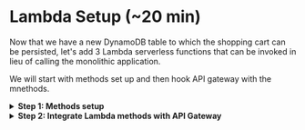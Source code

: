 # Lambda Setup (~20 min)
Now that we have a new DynamoDB table to which the shopping cart can be persisted, let's add 3 Lambda serverless functions that can be invoked in lieu of calling the monolithic application.

We will start with methods set up and then hook API gateway with the mnethods.

<details>
<summary>  
<b>Step 1: Methods setup</b>
</summary>
<br> 

**1.1** As part of the build process we've compiled the Lambda Java code into a JAR file which we will use for our Lambda method invocation. The jar file can be found in S3 under the unishop-assets-xxxxx folder (xxxxx is a random number which is generated as part of the build). Download the Jar file to your local machine. 

**1.2** Navigate to the Lambda page.   

![](../MonoToMicroAssets/assets1024/LambdaStep1.png)

**1.3** If it is the first time you are using Lambda you will see the introduction page. Click **Create a function** to start.  

![](../MonoToMicroAssets/assets1024/LambdaStep2.png)

**1.4** Select the **Author from scratch**, and use the following configuration parameters and click **Create function**
```diff
Function name: AddUnicornToBasket
Runtime: Java 8
Permissions: Use an existing role from the dropdown list
```
![](../MonoToMicroAssets/assets1024/LambdaStep3.png)

**1.5** Upload the jar file that was downloaded in step 1.1, it would be used for method execution.

![](../MonoToMicroAssets/assets1024/LambdaStep4.png)

**1.6.** Next we need to configure the handler. You will do that by pointing to the class name and the method within the
class. Copy below handler definition and paste it to the handler field. Once added, click **Save**.

```diff
com.monoToMicro.Lambda.UnicornBasketImpl::addUnicornToBasket
```

```diff
    NOTE: There are two components to the above string:
    Before the "::" is the class name: `com.monoToMicro.Lambda.UnicornBasketImpl`
    After the "::" is the method name: `addUnicornToBasket`    
```
    
![](../MonoToMicroAssets/assets1024/LambdaStep5.png)

**1.7.** Now that we have the function set up, let's test it. Click **Select a test event** and select **Configure test events**.   

![](../MonoToMicroAssets/assets1024/LambdaStep6.png)

**1.8.** Name the event as **AddUnicornToBasket**, fill in the JSON to use, and click the Create button. See below for an
example event. 
```
{
    "uuid": "4b3fc86b-81d0-4614-920e-8184063acf2d",
    "unicorns": [
        {
            "uuid": "16c3e7c0-bba4-11e9-afec-41e09d726297"
        }
    ]
}
```  
![](../MonoToMicroAssets/assets1024/LambdaStep7.png)

**1.9.** Click **Test** to invoke the function with your example event. It may take few seconds for the function to invoke
on the first execution, as the function is performing some one-time initialization. See below for sample execution
output.  

![](../MonoToMicroAssets/assets1024/LambdaStep8.png)

**1.10.** Navigate to DynamoDB, select the unishop table, and click on the **Items** tab. You should see at least one entry in your table that matches the test event payload.   

![](../MonoToMicroAssets/assets1024/LambdaStep9.png)

**1.11.** Repeat the same steps for the the next 2 methods

**Remove Unicorn From Basket** with the following properties
```diff
Function name: RemoveUnicornFromBasket
Runtime: Java 8
Permissions: Use an existing role from the dropdown list
Handler: com.monoToMicro.Lambda.UnicornBasketImpl::removeUnicornFromBasket
```
and 

**Get Unicorns Basket** with the following properties
```diff
Function name: GetUnicornsBasket
Runtime: Java 8
Permissions: Use an existing role from the dropdown list
Handler: com.monoToMicro.Lambda.UnicornBasketImpl::getUnicornsBasket
```

To test this last one, use a payload with the UUID of the basket

~~~
{
  "uuid": "4b3fc86b-81d0-4614-920e-8184063acf2d"
}
~~~

</details>

<details>
<summary>  
<b>Step 2: Integrate Lambda methods with API Gateway</b>
</summary>
<br>

The Lambda functions are ready, the next step is to use API gateway (as it is already fronting
the legacy application) and switch between the endpoints so API gateway will point to the Lambda method instead of poniting to the legacy HTTP REST endpoint.

As we building a shopping cart microservice we will ask API gateway to direct incoming shopping cart requests to use the Lambda methods we've just created for 3 methods
* **AddUnicornToBasket**
* **RemoveUnicornFromBasket**
* **GetUnicornsBasket**

The AddUnicornToBasket and RemoveUnicornFromBasket are straightforward (follow the below steps for the Add method and replicate the same steps for the Remove). However, the GetUnicornsBasket requires a little bit more attention as it is using mapping from path variable (uuid) to JSON object (which is part of the Lambda method signature). Follow the steps carefully and it should all be fine!  

**2.1** Navigate to the API Gateway page.  

**2.2** Click through to the Resources menu and select the **/unicorns/basket** POST method  

![](../MonoToMicroAssets/assets1024/API2LambdaStep1.png)  
  
**2.3** Click on Integration Request and update the configuration as follows and click **Save** and **OK** when completed.
```diff
Integration type: Lambda function
Lambda region: select the region you've been using
Lambda function: select the AddUnicornToBasket function (you might need to start typing to see the options in the dropdown menu)  
```
![](../MonoToMicroAssets/assets1024/API2LambdaStep4.png)  
<br>
![](../MonoToMicroAssets/assets1024/API2LambdaStep5.png)  

**2.4** From the Action menu, select **Deploy API**. Choose the **dev** deployment.

**2.5** Go ahead and test your API gateway endpoint with the Lambda integration. In the **body** section paste the below JSON  
**2.6** ![](../MonoToMicroAssets/assets1024/API2LambdaStep7.png)  

```diff
- NOTE: Make sure you replace the uuid's with uuid's which you got as part of step 2.2 in the first part of this lab
{
    "uuid": "4b3fc86b-81d0-4614-920e-8184063acf2d",
    "unicorns": [
        {
            "uuid": "16c3e7c0-bba4-11e9-afec-41e09d726297"
        }
    ]
}
```

**2.7** You can navigate to DynamoDB table and see the values in the table->items section

![](../MonoToMicroAssets/assets1024/API2LambdaStep9.png)  

**2.8** Repeat the same steps for the DELETE method. You can use the same content for testing the Remove method. Once tested you can see the below response from the Lambda method and the DynamoDB table empty.  

![](../MonoToMicroAssets/assets1024/API2LambdaStep10.png)  
<br>
![](../MonoToMicroAssets/assets1024/API2LambdaStep11.png)  

**As mentioned, setting up the GET basket request requires couple more steps. First we will create a model which is a JSON representation of the UnicornBasket model. Once created, we will use it as a template for mapping incoming GET requests to a POJO (Plain Old Java Object) which will feed into the Lambda function. Simple!**  

**2.9** Navigate to the model section from the left side menu and click Create

![](../MonoToMicroAssets/assets1024/API2LambdaStep14.png)   

**2.10.** Fill in a model name **UnicornBasket** and content type **application/json** and copy the below code into the schema area    

![](../MonoToMicroAssets/assets1024/API2LambdaStep16.png)   
```
Content type: application/json
Model name: UnicornBasket

{
  "$schema": "http://json-schema.org/draft-04/schema#",
  "title": "UnicornBasket",
  "type": "object",
  "properties": {
    "uuid": { "type": "string" }
  }
}
```

**2.11** Navigate to the GET method under the unicorn/basket API, change the integration type to Lambda and choose the **GetUnicornsBasket** and click **Save**. Next, expand the mapping template section at the bottom of the page

![](../MonoToMicroAssets/assets1024/API2LambdaStep17.png)   

**2.12** Add new mapping template with **application/json** as content type and select the newly created template from the dropdown menu

![](../MonoToMicroAssets/assets1024/API2LambdaStep18.png)  
<br>
![](../MonoToMicroAssets/assets1024/API2LambdaStep19.png)  

**2.13** Add the following code into the template area
```
#set($inputRoot = $input.path('$'))
{
  "uuid" : "$input.params('uuid')"
}
```  
![](../MonoToMicroAssets/assets1024/API2LambdaStep20.png)  

**2.14** Save and test the GET Lambda method. If all is set up properly you should see the below response  

![](../MonoToMicroAssets/assets1024/API2LambdaStep21.png)  
<br>
![](../MonoToMicroAssets/assets1024/API2LambdaStep22.png)  

**2.15** Before we redeploy the API, make sure you reenable the CORS on all the Unicorns resources.

**2.16** We need to redeploy the API after the changes, click on the top level resource (empty). From the **Actions** menu select **Deploy API**.  

![](../MonoToMicroAssets/assets1024/APIGatewayDeploymentStep1.png)  

**2.17** If all is set properly, you should be able to refresh the UI in your browser and see that your Unishop is loading as usual.  

```diff
+ Note that the all process is transparent to the end user and he is not aware that the data is being served from different location  
```

![](../MonoToMicroAssets/assets1024/S3StaticSite20.png)

</details>
